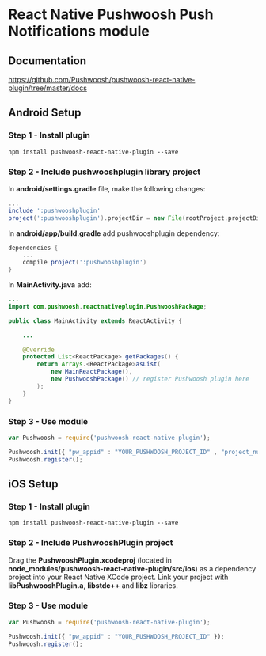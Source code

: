 React Native Pushwoosh Push Notifications module
===================================================

## Documentation

https://github.com/Pushwoosh/pushwoosh-react-native-plugin/tree/master/docs


## Android Setup

### Step 1 - Install plugin

```
npm install pushwoosh-react-native-plugin --save
```

### Step 2 - Include pushwooshplugin library project

In **android/settings.gradle** file, make the following changes:

```gradle
...
include ':pushwooshplugin'
project(':pushwooshplugin').projectDir = new File(rootProject.projectDir, '../node_modules/pushwoosh-react-native-plugin/src/android')
```

In **android/app/build.gradle** add pushwooshplugin dependency:

```gradle
dependencies {
    ...
    compile project(':pushwooshplugin')
}
```

In **MainActivity.java** add:

```java
...
import com.pushwoosh.reactnativeplugin.PushwooshPackage;

public class MainActivity extends ReactActivity {

    ...

    @Override
    protected List<ReactPackage> getPackages() {
        return Arrays.<ReactPackage>asList(
            new MainReactPackage(),
            new PushwooshPackage() // register Pushwoosh plugin here
        );
    }
}
```

### Step 3 - Use module

```js
var Pushwoosh = require('pushwoosh-react-native-plugin');

Pushwoosh.init({ "pw_appid" : "YOUR_PUSHWOOSH_PROJECT_ID" , "project_number" : "YOUR_GCM_PROJECT_NUMBER" });
Pushwoosh.register();
```


## iOS Setup

### Step 1 - Install plugin

```
npm install pushwoosh-react-native-plugin --save
```

### Step 2 - Include PushwooshPlugin project

Drag the **PushwooshPlugin.xcodeproj** (located in **node_modules/pushwoosh-react-native-plugin/src/ios**) as a dependency project into your React Native XCode project.
Link your project with **libPushwooshPlugin.a**, **libstdc++** and **libz** libraries.

### Step 3 - Use module

```js
var Pushwoosh = require('pushwoosh-react-native-plugin');

Pushwoosh.init({ "pw_appid" : "YOUR_PUSHWOOSH_PROJECT_ID" });
Pushwoosh.register();
```

